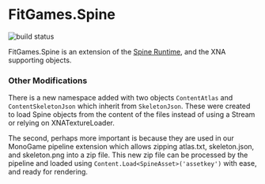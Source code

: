 # FitGames.Spine 
<img src="https://ci.appveyor.com/api/projects/status/nfat1fqjtg9cqc4v" alt="build status" >

FitGames.Spine is an extension of the <a href="https://github.com/EsotericSoftware/spine-runtimes/">Spine Runtime</a>, and the XNA supporting objects.

### Other Modifications

There is a new namespace added with two objects `ContentAtlas` and `ContentSkeletonJson` which inherit from `SkeletonJson`. These were created to load Spine objects from the content of the files instead of using a Stream or relying on XNATextureLoader.

The second, perhaps more important is because they are used in our MonoGame pipeline extension which allows zipping atlas.txt, skeleton.json, and skeleton.png into a zip file. This new zip file can be processed by the pipeline and loaded using `Content.Load<SpineAsset>('assetkey')` with ease, and ready for rendering.


